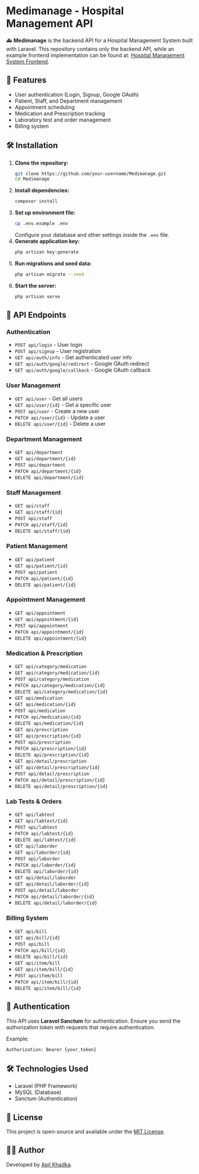# Medimanage - Hospital Management API

🚑 **Medimanage** is the backend API for a Hospital Management System built with Laravel. This repository contains only the backend API, while an example frontend implementation can be found at: [Hospital Management System Frontend](https://github.com/Apil-Khadka/Hospital-Management-System-Frontend).

## 📌 Features

- User authentication (Login, Signup, Google OAuth)
- Patient, Staff, and Department management
- Appointment scheduling
- Medication and Prescription tracking
- Laboratory test and order management
- Billing system

## 🛠️ Installation

1. **Clone the repository:**
    ```sh
    git clone https://github.com/your-username/Medimanage.git
    cd Medimanage
    ```
2. **Install dependencies:**
    ```sh
    composer install
    ```
3. **Set up environment file:**
    ```sh
    cp .env.example .env
    ```
    Configure your database and other settings inside the `.env` file.
4. **Generate application key:**
    ```sh
    php artisan key:generate
    ```
5. **Run migrations and seed data:**
    ```sh
    php artisan migrate --seed
    ```
6. **Start the server:**
    ```sh
    php artisan serve
    ```

## 📡 API Endpoints

### Authentication

- `POST api/login` - User login
- `POST api/signup` - User registration
- `GET api/auth/info` - Get authenticated user info
- `GET api/auth/google/redirect` - Google OAuth redirect
- `GET api/auth/google/callback` - Google OAuth callback

### User Management

- `GET api/user` - Get all users
- `GET api/user/{id}` - Get a specific user
- `POST api/user` - Create a new user
- `PATCH api/user/{id}` - Update a user
- `DELETE api/user/{id}` - Delete a user

### Department Management

- `GET api/department`
- `GET api/department/{id}`
- `POST api/department`
- `PATCH api/department/{id}`
- `DELETE api/department/{id}`

### Staff Management

- `GET api/staff`
- `GET api/staff/{id}`
- `POST api/staff`
- `PATCH api/staff/{id}`
- `DELETE api/staff/{id}`

### Patient Management

- `GET api/patient`
- `GET api/patient/{id}`
- `POST api/patient`
- `PATCH api/patient/{id}`
- `DELETE api/patient/{id}`

### Appointment Management

- `GET api/appointment`
- `GET api/appointment/{id}`
- `POST api/appointment`
- `PATCH api/appointment/{id}`
- `DELETE api/appointment/{id}`

### Medication & Prescription

- `GET api/category/medication`
- `GET api/category/medication/{id}`
- `POST api/category/medication`
- `PATCH api/category/medication/{id}`
- `DELETE api/category/medication/{id}`
- `GET api/medication`
- `GET api/medication/{id}`
- `POST api/medication`
- `PATCH api/medication/{id}`
- `DELETE api/medication/{id}`
- `GET api/prescription`
- `GET api/prescription/{id}`
- `POST api/prescription`
- `PATCH api/prescription/{id}`
- `DELETE api/prescription/{id}`
- `GET api/detail/prescription`
- `GET api/detail/prescription/{id}`
- `POST api/detail/prescription`
- `PATCH api/detail/prescription/{id}`
- `DELETE api/detail/prescription/{id}`

### Lab Tests & Orders

- `GET api/labtest`
- `GET api/labtest/{id}`
- `POST api/labtest`
- `PATCH api/labtest/{id}`
- `DELETE api/labtest/{id}`
- `GET api/laborder`
- `GET api/laborder/{id}`
- `POST api/laborder`
- `PATCH api/laborder/{id}`
- `DELETE api/laborder/{id}`
- `GET api/detail/laborder`
- `GET api/detail/laborder/{id}`
- `POST api/detail/laborder`
- `PATCH api/detail/laborder/{id}`
- `DELETE api/detail/laborder/{id}`

### Billing System

- `GET api/bill`
- `GET api/bill/{id}`
- `POST api/bill`
- `PATCH api/bill/{id}`
- `DELETE api/bill/{id}`
- `GET api/item/bill`
- `GET api/item/bill/{id}`
- `POST api/item/bill`
- `PATCH api/item/bill/{id}`
- `DELETE api/item/bill/{id}`

## 🔑 Authentication

This API uses **Laravel Sanctum** for authentication. Ensure you send the authorization token with requests that require authentication.

Example:

```sh
Authorization: Bearer {your_token}
```

## 🛠️ Technologies Used

- Laravel (PHP Framework)
- MySQL (Database)
- Sanctum (Authentication)

## 📄 License

This project is open-source and available under the [MIT License](LICENSE).

## 👨‍💻 Author

Developed by [Apil Khadka](https://github.com/Apil-Khadka).
